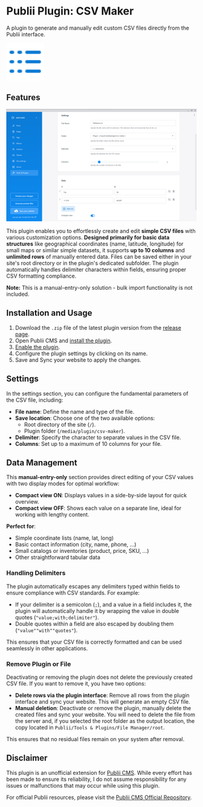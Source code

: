 # Publii Plugin: CSV Maker
A plugin to generate and manually edit custom CSV files directly from the Publii interface.

<p><img height="100" style="height:100px;" alt="publii plugin" title="Plugin icons" src="https://raw.githubusercontent.com/gpsblues/Publii-Plugin-CSV-Maker/refs/heads/main/.assets/thumbnail.svg"></p>

## Features

![Publii plugin screenshot](https://raw.githubusercontent.com/gpsblues/Publii-Plugin-CSV-Maker/refs/heads/main/.assets/screen.png)

This plugin enables you to effortlessly create and edit **simple CSV files** with various customization options. **Designed primarily for basic data structures** like geographical coordinates (name, latitude, longitude) for small maps or similar simple datasets, it supports **up to 10 columns** and **unlimited rows** of manually entered data. Files can be saved either in your site's root directory or in the plugin's dedicated subfolder. The plugin automatically handles delimiter characters within fields, ensuring proper CSV formatting compliance.

**Note:** This is a manual-entry-only solution - bulk import functionality is not included.

## Installation and Usage

1. Download the `.zip` file of the latest plugin version from the [release page](https://github.com/gpsblues/Publii-Plugin-CSV-Maker/releases/).
2. Open Publii CMS and [install the plugin](https://getpublii.com/docs/plugins.html#installingplugins).
3. [Enable the plugin](https://getpublii.com/docs/plugins.html#enablingplugins).
4. Configure the plugin settings by clicking on its name.
5. Save and Sync your website to apply the changes.

## Settings

In the settings section, you can configure the fundamental parameters of the CSV file, including:

- **File name**: Define the name and type of the file.
- **Save location**: Choose one of the two available options:
  - Root directory of the site (`/`).
  - Plugin folder (`/media/plugin/csv-maker`).
- **Delimiter**: Specify the character to separate values in the CSV file.
- **Columns**: Set up to a maximum of 10 columns for your file.

## Data Management

This **manual-entry-only** section provides direct editing of your CSV values with two display modes for optimal workflow:

- **Compact view ON**: Displays values in a side-by-side layout for quick overview.
- **Compact view OFF**: Shows each value on a separate line, ideal for working with lengthy content.

**Perfect for**:
- Simple coordinate lists (name, lat, long)
- Basic contact information (city, name, phone, ...) 
- Small catalogs or inventories (product, price, SKU, ...)
- Other straightforward tabular data

### Handling Delimiters

The plugin automatically escapes any delimiters typed within fields to ensure compliance with CSV standards. For example:

- If your delimiter is a semicolon (`;`), and a value in a field includes it, the plugin will automatically handle it by wrapping the value in double quotes (`"value;with;delimiter"`).
- Double quotes within a field are also escaped by doubling them (`"value""with""quotes"`).

This ensures that your CSV file is correctly formatted and can be used seamlessly in other applications.

### Remove Plugin or File

Deactivating or removing the plugin does not delete the previously created CSV file. If you want to remove it, you have two options:

- **Delete rows via the plugin interface**: Remove all rows from the plugin interface and sync your website. This will generate an empty CSV file.  
- **Manual deletion**: Deactivate or remove the plugin, manually delete the created files and sync your website. You will need to delete the file from the server and, if you selected the root folder as the output location, the copy located in `Publii/Tools & Plugins/File Manager/root`.

This ensures that no residual files remain on your system after removal. 

## Disclaimer

This plugin is an unofficial extension for [Publii CMS](https://getpublii.com/). While every effort has been made to ensure its reliability, I do not assume responsibility for any issues or malfunctions that may occur while using this plugin. 

For official Publii resources, please visit the [Publii CMS Official Repository](https://marketplace.getpublii.com/plugins/).
